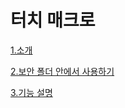 # 터치 매크로

[1.소개](Introduction.md)

[2.보안 폴더 안에서 사용하기](UseInSecureStorage.md)

[3.기능 설명](instruction.md)
